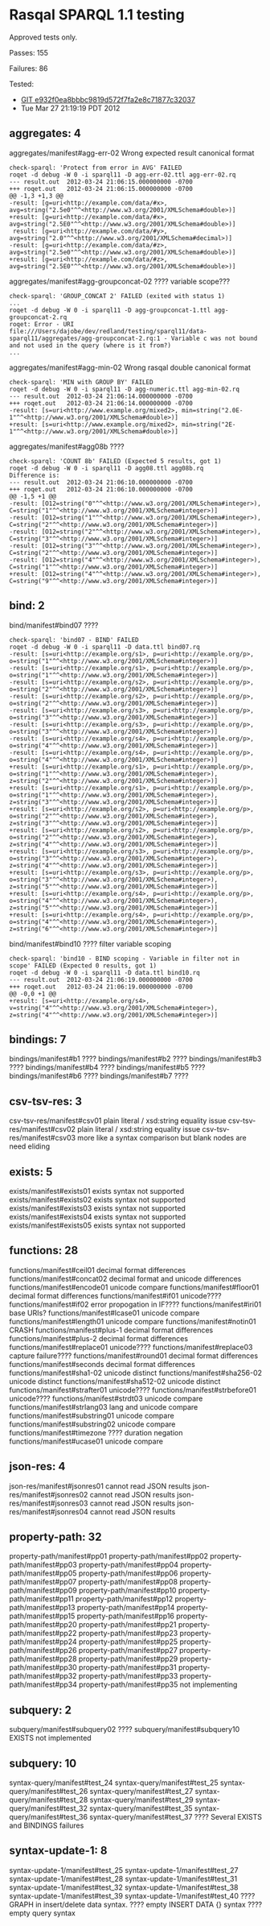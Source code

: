 Rasqal SPARQL 1.1 testing
=========================

Approved tests only.

Passes: 155

Failures: 86

Tested:

* [GIT e932f0ea8bbbc9819d572f7fa2e8c71877c32037](https://github.com/dajobe/rasqal/commit/e932f0ea8bbbc9819d572f7fa2e8c71877c32037)
* Tue Mar 27 21:19:19 PDT 2012

aggregates: 4
-------------

aggregates/manifest#agg-err-02
    Wrong expected result canonical format

    check-sparql: 'Protect from error in AVG' FAILED
    roqet -d debug -W 0 -i sparql11 -D agg-err-02.ttl agg-err-02.rq
    --- result.out	2012-03-24 21:06:15.000000000 -0700
    +++ roqet.out	2012-03-24 21:06:15.000000000 -0700
    @@ -1,3 +1,3 @@
    -result: [g=uri<http://example.com/data/#x>, avg=string("2.5e0"^^<http://www.w3.org/2001/XMLSchema#double>)]
    +result: [g=uri<http://example.com/data/#x>, avg=string("2.5E0"^^<http://www.w3.org/2001/XMLSchema#double>)]
     result: [g=uri<http://example.com/data/#y>, avg=string("2.0"^^<http://www.w3.org/2001/XMLSchema#decimal>)]
    -result: [g=uri<http://example.com/data/#z>, avg=string("2.5e0"^^<http://www.w3.org/2001/XMLSchema#double>)]
    +result: [g=uri<http://example.com/data/#z>, avg=string("2.5E0"^^<http://www.w3.org/2001/XMLSchema#double>)]

aggregates/manifest#agg-groupconcat-02
    ???? variable scope???

    check-sparql: 'GROUP_CONCAT 2' FAILED (exited with status 1)
    ...
    roqet -d debug -W 0 -i sparql11 -D agg-groupconcat-1.ttl agg-groupconcat-2.rq
    roqet: Error - URI file:///Users/dajobe/dev/redland/testing/sparql11/data-sparql11/aggregates/agg-groupconcat-2.rq:1 - Variable c was not bound and not used in the query (where is it from?)
    ...

aggregates/manifest#agg-min-02
    Wrong rasqal double canonical format

    check-sparql: 'MIN with GROUP BY' FAILED
    roqet -d debug -W 0 -i sparql11 -D agg-numeric.ttl agg-min-02.rq
    --- result.out	2012-03-24 21:06:14.000000000 -0700
    +++ roqet.out	2012-03-24 21:06:14.000000000 -0700
    -result: [s=uri<http://www.example.org/mixed2>, min=string("2.0E-1"^^<http://www.w3.org/2001/XMLSchema#double>)]
    +result: [s=uri<http://www.example.org/mixed2>, min=string("2E-1"^^<http://www.w3.org/2001/XMLSchema#double>)]

aggregates/manifest#agg08b
    ????

    check-sparql: 'COUNT 8b' FAILED (Expected 5 results, got 1)
    roqet -d debug -W 0 -i sparql11 -D agg08.ttl agg08b.rq
    Difference is:
    --- result.out	2012-03-24 21:06:10.000000000 -0700
    +++ roqet.out	2012-03-24 21:06:10.000000000 -0700
    @@ -1,5 +1 @@
    -result: [O12=string("0"^^<http://www.w3.org/2001/XMLSchema#integer>), C=string("1"^^<http://www.w3.org/2001/XMLSchema#integer>)]
    -result: [O12=string("1"^^<http://www.w3.org/2001/XMLSchema#integer>), C=string("2"^^<http://www.w3.org/2001/XMLSchema#integer>)]
    -result: [O12=string("2"^^<http://www.w3.org/2001/XMLSchema#integer>), C=string("3"^^<http://www.w3.org/2001/XMLSchema#integer>)]
    -result: [O12=string("3"^^<http://www.w3.org/2001/XMLSchema#integer>), C=string("2"^^<http://www.w3.org/2001/XMLSchema#integer>)]
    -result: [O12=string("4"^^<http://www.w3.org/2001/XMLSchema#integer>), C=string("1"^^<http://www.w3.org/2001/XMLSchema#integer>)]
    +result: [O12=string("4"^^<http://www.w3.org/2001/XMLSchema#integer>), C=string("9"^^<http://www.w3.org/2001/XMLSchema#integer>)]


bind: 2
-------

bind/manifest#bind07
    ????

    check-sparql: 'bind07 - BIND' FAILED
    roqet -d debug -W 0 -i sparql11 -D data.ttl bind07.rq
    -result: [s=uri<http://example.org/s1>, p=uri<http://example.org/p>, o=string("1"^^<http://www.w3.org/2001/XMLSchema#integer>)]
    -result: [s=uri<http://example.org/s1>, p=uri<http://example.org/p>, o=string("1"^^<http://www.w3.org/2001/XMLSchema#integer>)]
    -result: [s=uri<http://example.org/s2>, p=uri<http://example.org/p>, o=string("2"^^<http://www.w3.org/2001/XMLSchema#integer>)]
    -result: [s=uri<http://example.org/s2>, p=uri<http://example.org/p>, o=string("2"^^<http://www.w3.org/2001/XMLSchema#integer>)]
    -result: [s=uri<http://example.org/s3>, p=uri<http://example.org/p>, o=string("3"^^<http://www.w3.org/2001/XMLSchema#integer>)]
    -result: [s=uri<http://example.org/s3>, p=uri<http://example.org/p>, o=string("3"^^<http://www.w3.org/2001/XMLSchema#integer>)]
    -result: [s=uri<http://example.org/s4>, p=uri<http://example.org/p>, o=string("4"^^<http://www.w3.org/2001/XMLSchema#integer>)]
    -result: [s=uri<http://example.org/s4>, p=uri<http://example.org/p>, o=string("4"^^<http://www.w3.org/2001/XMLSchema#integer>)]
    +result: [s=uri<http://example.org/s1>, p=uri<http://example.org/p>, o=string("1"^^<http://www.w3.org/2001/XMLSchema#integer>), z=string("2"^^<http://www.w3.org/2001/XMLSchema#integer>)]
    +result: [s=uri<http://example.org/s1>, p=uri<http://example.org/p>, o=string("1"^^<http://www.w3.org/2001/XMLSchema#integer>), z=string("3"^^<http://www.w3.org/2001/XMLSchema#integer>)]
    +result: [s=uri<http://example.org/s2>, p=uri<http://example.org/p>, o=string("2"^^<http://www.w3.org/2001/XMLSchema#integer>), z=string("3"^^<http://www.w3.org/2001/XMLSchema#integer>)]
    +result: [s=uri<http://example.org/s2>, p=uri<http://example.org/p>, o=string("2"^^<http://www.w3.org/2001/XMLSchema#integer>), z=string("4"^^<http://www.w3.org/2001/XMLSchema#integer>)]
    +result: [s=uri<http://example.org/s3>, p=uri<http://example.org/p>, o=string("3"^^<http://www.w3.org/2001/XMLSchema#integer>), z=string("4"^^<http://www.w3.org/2001/XMLSchema#integer>)]
    +result: [s=uri<http://example.org/s3>, p=uri<http://example.org/p>, o=string("3"^^<http://www.w3.org/2001/XMLSchema#integer>), z=string("5"^^<http://www.w3.org/2001/XMLSchema#integer>)]
    +result: [s=uri<http://example.org/s4>, p=uri<http://example.org/p>, o=string("4"^^<http://www.w3.org/2001/XMLSchema#integer>), z=string("5"^^<http://www.w3.org/2001/XMLSchema#integer>)]
    +result: [s=uri<http://example.org/s4>, p=uri<http://example.org/p>, o=string("4"^^<http://www.w3.org/2001/XMLSchema#integer>), z=string("6"^^<http://www.w3.org/2001/XMLSchema#integer>)]

bind/manifest#bind10
    ???? filter variable scoping

    check-sparql: 'bind10 - BIND scoping - Variable in filter not in scope' FAILED (Expected 0 results, got 1)
    roqet -d debug -W 0 -i sparql11 -D data.ttl bind10.rq
    --- result.out	2012-03-24 21:06:19.000000000 -0700
    +++ roqet.out	2012-03-24 21:06:19.000000000 -0700
    @@ -0,0 +1 @@
    +result: [s=uri<http://example.org/s4>, v=string("4"^^<http://www.w3.org/2001/XMLSchema#integer>), z=string("4"^^<http://www.w3.org/2001/XMLSchema#integer>)]


bindings: 7
-----------

bindings/manifest#b1
    ????
bindings/manifest#b2
    ????
bindings/manifest#b3
    ????
bindings/manifest#b4
    ????
bindings/manifest#b5
    ????
bindings/manifest#b6
    ????
bindings/manifest#b7
    ????

csv-tsv-res: 3
--------------

csv-tsv-res/manifest#csv01
    plain literal / xsd:string equality issue
csv-tsv-res/manifest#csv02
    plain literal / xsd:string equality issue
csv-tsv-res/manifest#csv03
    more like a syntax comparison but blank nodes are need eliding

exists: 5
---------

exists/manifest#exists01
    exists syntax not supported
exists/manifest#exists02
    exists syntax not supported
exists/manifest#exists03
    exists syntax not supported
exists/manifest#exists04
    exists syntax not supported
exists/manifest#exists05
    exists syntax not supported

functions: 28
-------------

functions/manifest#ceil01
    decimal format differences
functions/manifest#concat02
    decimal format and unicode differences
functions/manifest#encode01
    unicode compare
functions/manifest#floor01
    decimal format differences
functions/manifest#if01
    unicode????
functions/manifest#if02
    error propogation in IF????
functions/manifest#iri01
    base URIs?
functions/manifest#lcase01
    unicode compare
functions/manifest#length01
    unicode compare
functions/manifest#notin01
    CRASH
functions/manifest#plus-1
    decimal format differences
functions/manifest#plus-2
    decimal format differences
functions/manifest#replace01
    unicode????
functions/manifest#replace03
    capture failure????
functions/manifest#round01
    decimal format differences
functions/manifest#seconds
    decimal format differences
functions/manifest#sha1-02
    unicode distinct
functions/manifest#sha256-02
    unicode distinct
functions/manifest#sha512-02
    unicode distinct
functions/manifest#strafter01
    unicode????
functions/manifest#strbefore01
    unicode????
functions/manifest#strdt03
    unicode compare
functions/manifest#strlang03
    lang and unicode compare
functions/manifest#substring01
    unicode compare
functions/manifest#substring02
    unicode compare
functions/manifest#timezone
    ???? duration negation
functions/manifest#ucase01
    unicode compare

json-res: 4
-----------

json-res/manifest#jsonres01
    cannot read JSON results
json-res/manifest#jsonres02
    cannot read JSON results
json-res/manifest#jsonres03
    cannot read JSON results
json-res/manifest#jsonres04
    cannot read JSON results

property-path: 32
-----------------

property-path/manifest#pp01
property-path/manifest#pp02
property-path/manifest#pp03
property-path/manifest#pp04
property-path/manifest#pp05
property-path/manifest#pp06
property-path/manifest#pp07
property-path/manifest#pp08
property-path/manifest#pp09
property-path/manifest#pp10
property-path/manifest#pp11
property-path/manifest#pp12
property-path/manifest#pp13
property-path/manifest#pp14
property-path/manifest#pp15
property-path/manifest#pp16
property-path/manifest#pp20
property-path/manifest#pp21
property-path/manifest#pp22
property-path/manifest#pp23
property-path/manifest#pp24
property-path/manifest#pp25
property-path/manifest#pp26
property-path/manifest#pp27
property-path/manifest#pp28
property-path/manifest#pp29
property-path/manifest#pp30
property-path/manifest#pp31
property-path/manifest#pp32
property-path/manifest#pp33
property-path/manifest#pp34
property-path/manifest#pp35
    not implementing

subquery: 2
-----------

subquery/manifest#subquery02
    ????
subquery/manifest#subquery10
    EXISTS not implemented

subquery: 10
------------

syntax-query/manifest#test_24
syntax-query/manifest#test_25
syntax-query/manifest#test_26
syntax-query/manifest#test_27
syntax-query/manifest#test_28
syntax-query/manifest#test_29
syntax-query/manifest#test_32
syntax-query/manifest#test_35
syntax-query/manifest#test_36
syntax-query/manifest#test_37
    ???? Several EXISTS and BINDINGS failures

syntax-update-1: 8
------------------

syntax-update-1/manifest#test_25
syntax-update-1/manifest#test_27
syntax-update-1/manifest#test_28
syntax-update-1/manifest#test_31
syntax-update-1/manifest#test_32
syntax-update-1/manifest#test_38
syntax-update-1/manifest#test_39
syntax-update-1/manifest#test_40
    ???? GRAPH in insert/delete data syntax.
    ???? empty INSERT DATA {} syntax
    ???? empty query syntax
